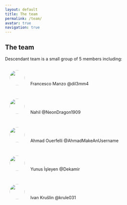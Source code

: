 ```yaml
---
layout: default
title: The team
permalink: /team/
avatar: true
navigation: true
---
```


## The team


Descendant team is a small group of 5 members including:  



<p><img src="https://i.ibb.co/CVNtSYp/dil3mm4.jpg" style="border-radius: 50%; padding:15px; width:50px; height:50px;" align="middle;"/> Francesco Manzo  @dil3mm4</p>

<p><img src="https://i.ibb.co/VqjR8wF/nahil.jpg" style="border-radius: 50%; padding:15px; width:50px; height:50px;" align="middle;"/> Nahil @NeonDragon1909</p>

<p><img src="https://avatars3.githubusercontent.com/u/11808979?s=400&v=4" style="border-radius: 50%; padding:15px; width:50px; height:50px;" align="middle;"/> Ahmad Ouerfelli @AhmadMakeAnUsername</p>

<p><img src="https://i.ibb.co/f9gCwDv/yunus.jpg" style="border-radius: 50%; padding:15px; width:50px; height:50px;" align="middle;"/> Yunus İşleyen @Dekamir</p>

<p><img src="https://i.ibb.co/sgctdnV/krule.jpg" style="border-radius: 50%; padding:15px; width:50px; height:50px;" align="middle;"/> Ivan Krušlin @krule031</p>




